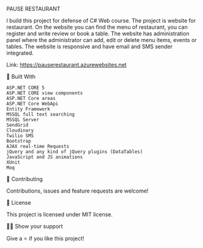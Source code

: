 PAUSE RESTAURANT

I build this project for defense of C# Web course. The project is website for
restaurant. On the website you can find the menu of restaurant, you can register
and write review or book a table. The website has administration panel where the
administrator can add, edit or delete menu items, events or tables. The website is
responsive and have email and SMS sender integrated.

Link: https://pauserestaurant.azurewebsites.net

🔨 Built With

    ASP.NET CORE 5
    ASP.NET CORE view components
    ASP.NET Core areas
    ASP.NET Core WebApi
    Entity Framework
    MSSQL full text searching
    MSSQL Server
    SendGrid
    Cloudinary
    Twilio SMS
    Bootstrap
    AJAX real-time Requests
    jQuery and any kind of jQuery plugins (DataTables)
    JavaScript and JS animations
    XUnit
    Moq


🤝 Contributing

Contributions, issues and feature requests are welcome!


📝 License

This project is licensed under MIT license.


👨‍🚀 Show your support

Give a ⭐ if you like this project!
